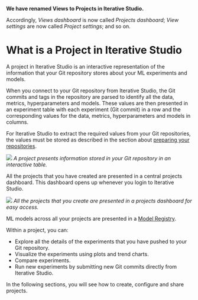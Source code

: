 <admon>

**We have renamed Views to Projects in Iterative Studio.**

Accordingly, _Views dashboard_ is now called _Projects dashboard_; _View
settings_ are now called _Project settings_; and so on.

</admon>

# What is a Project in Iterative Studio

A project in Iterative Studio is an interactive representation of the
information that your Git repository stores about your ML experiments and
models.

When you connect to your Git repository from Iterative Studio, the Git commits
and tags in the repository are parsed to identify all the data, metrics,
hyperparameters and models. These values are then presented in an experiment
table with each experiment (Git commit) in a row and the corresponding values
for the data, metrics, hyperparameters and models in columns.

<admon>

For Iterative Studio to extract the required values from your Git repositories,
the values must be stored as described in the section about
[preparing your repositories](/doc/studio/user-guide/prepare-your-repositories).

</admon>

![](https://static.iterative.ai/img/studio/view_components.png) _A project
presents information stored in your Git repository in an interactive table._

All the projects that you have created are presented in a central projects
dashboard. This dashboard opens up whenever you login to Iterative Studio.

![](https://static.iterative.ai/img/studio/projects_dashboard.png) _All the
projects that you create are presented in a projects dashboard for easy access._

<admon type="tip">

ML models across all your projects are presented in a [Model Registry].

[model registry]: /doc/studio/user-guide/model-registry/

</admon>

Within a project, you can:

- Explore all the details of the experiments that you have pushed to your Git
  repository.
- Visualize the experiments using plots and trend charts.
- Compare experiments.
- Run new experiments by submitting new Git commits directly from Iterative
  Studio.

In the following sections, you will see how to create, configure and share
projects.
